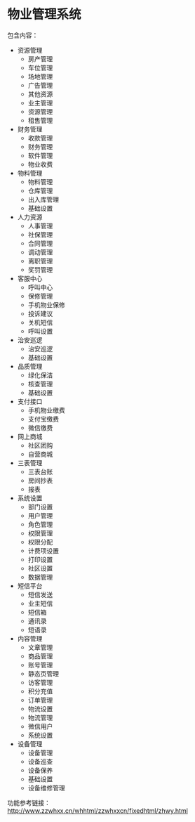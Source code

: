 物业管理系统
==============================================

包含内容：

+ 资源管理
    + 房产管理
    + 车位管理
    + 场地管理
    + 广告管理
    + 其他资源
    + 业主管理
    + 资源管理
    + 租售管理
+ 财务管理
    + 收款管理
    + 财务管理
    + 软件管理
    + 物业收费
+ 物料管理
    + 物料管理
    + 仓库管理
    + 出入库管理
    + 基础设置
+ 人力资源
    + 人事管理
    + 社保管理
    + 合同管理
    + 调动管理
    + 离职管理
    + 奖罚管理
+ 客服中心
    + 呼叫中心
    + 保修管理
    + 手机物业保修
    + 投诉建议
    + 关机短信
    + 呼叫设置
+ 治安巡逻
    + 治安巡逻
    + 基础设置
+ 品质管理
    + 绿化保洁
    + 核查管理
    + 基础设置
+ 支付接口    
    + 手机物业缴费
    + 支付宝缴费
    + 微信缴费
+ 网上商城
    + 社区团购
    + 自营商城
+ 三表管理    
    + 三表台账
    + 房间抄表
    + 报表
+ 系统设置
    + 部门设置
    + 用户管理
    + 角色管理
    + 权限管理
    + 权限分配
    + 计费项设置
    + 打印设置
    + 社区设置
    + 数据管理
+ 短信平台
    + 短信发送
    + 业主短信
    + 短信箱
    + 通讯录
    + 短语录
+ 内容管理
    + 文章管理
    + 商品管理
    + 账号管理
    + 静态页管理
    + 访客管理
    + 积分充值
    + 订单管理
    + 物流设置
    + 物流管理
    + 微信用户
    + 系统设置
+ 设备管理
    + 设备管理
    + 设备巡查
    + 设备保养
    + 基础设置
    + 设备维修管理


功能参考链接： http://www.zzwhxx.cn/whhtml/zzwhxxcn/fixedhtml/zhwy.html





